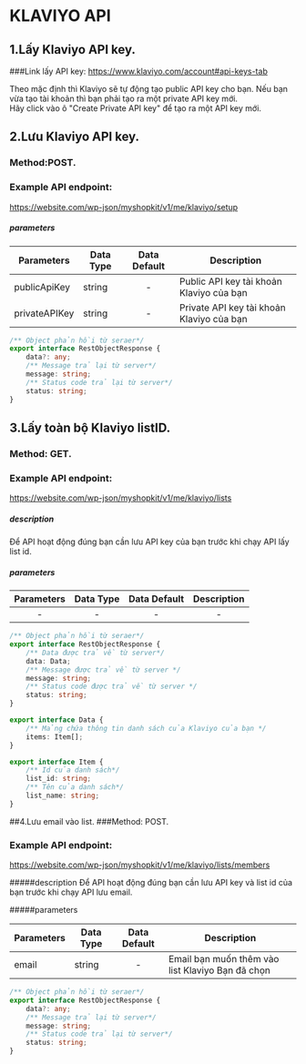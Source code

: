  # KLAVIYO API

## 1.Lấy Klaviyo API key.

###Link lấy API key:
https://www.klaviyo.com/account#api-keys-tab

Theo mặc định thì Klaviyo sẽ tự động tạo public API key cho bạn. Nếu bạn vừa tạo tài khoản thì bạn phải tạo ra một private API key mới.<br>
Hãy click vào ô "Create Private API key" để tạo ra một API key mới. 

## 2.Lưu Klaviyo API key.

### Method:POST.

### Example API endpoint:

https://website.com/wp-json/myshopkit/v1/me/klaviyo/setup

##### parameters

Parameters | Data Type	 | Data Default | Description
--- | --- |:---:| ---
publicApiKey | string | - |Public API key tài khoản Klaviyo của bạn
privateAPIKey | string | - |Private API key tài khoản Klaviyo của bạn

````ts
/** Object phản hồi từ seraer*/
export interface RestObjectResponse {
    data?: any;
    /** Message trả lại từ server*/
    message: string;
    /** Status code trả lại từ server*/
    status: string;
}
````

## 3.Lấy toàn bộ Klaviyo listID.

### Method: GET.

### Example API endpoint:

https://website.com/wp-json/myshopkit/v1/me/klaviyo/lists

##### description

Để API hoạt động đúng bạn cần lưu API key của bạn trước khi chạy API lấy list id.

##### parameters

Parameters | Data Type	 | Data Default | Description
:---: | :---: | :---: | :---:
- | - | - |-

````ts
/** Object phản hồi từ seraer*/
export interface RestObjectResponse {
    /** Data được trả về từ server*/
    data: Data;
    /** Message được trả về từ server */
    message: string;
    /** Status code được trả về từ server */
    status: string;
}

export interface Data {
    /** Mảng chứa thông tin danh sách của Klaviyo của bạn */
    items: Item[];
}

export interface Item {
    /** Id của danh sách*/
    list_id: string;
    /** Tên của danh sách*/
    list_name: string;
}
````

##4.Lưu email vào list. 
###Method: POST.
### Example API endpoint:

https://website.com/wp-json/myshopkit/v1/me/klaviyo/lists/members

#####description
Để API hoạt động đúng bạn cần lưu API key và list id của bạn trước khi chạy API lưu email.

#####parameters

Parameters | Data Type	 | Data Default | Description
--- | --- | :---: | ---
email | string | - |Email bạn muốn thêm vào list Klaviyo Bạn đã chọn

````ts
/** Object phản hồi từ seraer*/
export interface RestObjectResponse {
    data?: any;
    /** Message trả lại từ server*/
    message: string;
    /** Status code trả lại từ server*/
    status: string;
}
````

[comment]: <> (
    publicApiKey: Wfamnh
    privateApiKey: pk_c96e4bb9a0255662ca64a2f70651b9bb1f
    listID1: Vtu47e
    listID2: Wy9CwF
    listID3: XfTVBH)